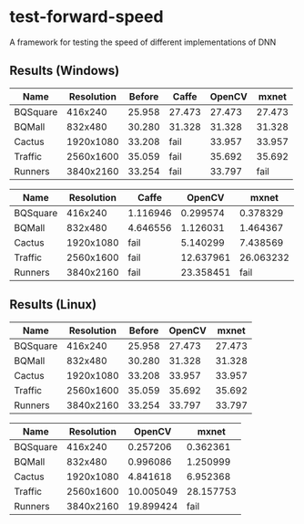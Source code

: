 # test-forward-speed
A framework for testing the speed of different implementations of DNN

Results (Windows)
-------
| Name     | Resolution | Before | Caffe  | OpenCV | mxnet  |
|----------|------------|--------|--------|--------|--------|
| BQSquare | 416x240    | 25.958 | 27.473 | 27.473 | 27.473 |
| BQMall   | 832x480    | 30.280 | 31.328 | 31.328 | 31.328 |
| Cactus   | 1920x1080  | 33.208 | fail   | 33.957 | 33.957 |
| Traffic  | 2560x1600  | 35.059 | fail   | 35.692 | 35.692 |
| Runners  | 3840x2160  | 33.254 | fail   | 33.797 | fail   |

| Name     | Resolution | Caffe    | OpenCV    | mxnet     |
|----------|------------|----------|-----------|-----------|
| BQSquare | 416x240    | 1.116946 | 0.299574  | 0.378329  |
| BQMall   | 832x480    | 4.646556 | 1.126031  | 1.464367  |
| Cactus   | 1920x1080  | fail     | 5.140299  | 7.438569  |
| Traffic  | 2560x1600  | fail     | 12.637961 | 26.063232 |
| Runners  | 3840x2160  | fail     | 23.358451 | fail      |

Results (Linux)
-------
| Name     | Resolution | Before | OpenCV | mxnet  |
|----------|------------|--------|--------|--------|
| BQSquare | 416x240    | 25.958 | 27.473 | 27.473 |
| BQMall   | 832x480    | 30.280 | 31.328 | 31.328 |
| Cactus   | 1920x1080  | 33.208 | 33.957 | 33.957 |
| Traffic  | 2560x1600  | 35.059 | 35.692 | 35.692 |
| Runners  | 3840x2160  | 33.254 | 33.797 | 33.797 |

| Name     | Resolution | OpenCV    | mxnet     |
|----------|------------|-----------|-----------|
| BQSquare | 416x240    | 0.257206  | 0.362361  |
| BQMall   | 832x480    | 0.996086  | 1.250999  |
| Cactus   | 1920x1080  | 4.841618  | 6.952368  |
| Traffic  | 2560x1600  | 10.005049 | 28.157753 |
| Runners  | 3840x2160  | 19.899424 | fail      |
